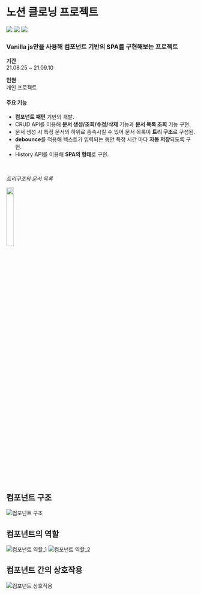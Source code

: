 # 노션 클로닝 프로젝트
<img src="https://img.shields.io/badge/JavaScript-F7DF1E?style=for-the-badge&logo=JavaScript&logoColor=ffffff"/> <img src="https://img.shields.io/badge/ESLint-4B32C3?style=for-the-badge&logo=ESLint&logoColor=ffffff"/> <img src="https://img.shields.io/badge/Prettier-F7B93E?style=for-the-badge&logo=Prettier&logoColor=ffffff"/>                                                                                                                                                                                                                                                                                                                                                                                                                                                                                                                                                                                                                                                                                                       
### Vanilla js만을 사용해 컴포넌트 기반의 SPA를 구현해보는 프로젝트

**기간**
</br>
21.08.25 ~ 21.09.10

**인원**
</br>
개인 프로젝트

#### 주요 기능

- **컴포넌트 패턴** 기반의 개발.
- CRUD API를 이용해 **문서 생성/조회/수정/삭제** 기능과 
**문서 목록 조회** 기능 구현.
- 문서 생성 시 특정 문서의 하위로 종속시킬 수 있어 문서 목록이 
**트리 구조**로 구성됨.
- **debounce**를 적용해 텍스트가 입력되는 동안 특정 시간 마다 **자동 저장**되도록 구현.
- History API를 이용해 **SPA의 형태**로 구현.

</br>

  *트리구조의 문서 목록*
  
  <img width='20%' src='https://user-images.githubusercontent.com/81611808/147889117-2dd6894d-c589-4109-9a11-d757f5d0c8f0.png'>

</br>


## 컴포넌트 구조
![컴포넌트 구조](https://user-images.githubusercontent.com/81611808/147889079-d5e72ae4-814e-4ecd-a30b-2430c6bf2b5e.png)

## 컴포넌트의 역할
![컴포넌트 역할_1](https://user-images.githubusercontent.com/81611808/147889085-f7c41d63-0f7a-44c8-9426-073e27fab781.png)
![컴포넌트 역할_2](https://user-images.githubusercontent.com/81611808/147889087-c96b3a21-6003-4bdc-81d1-17a1641fe943.png)

## 컴포넌트 간의 상호작용
![컴포넌트 상호작용](https://user-images.githubusercontent.com/81611808/147889090-da247917-5bcb-44a4-b9b6-2621cb2343d3.png)

